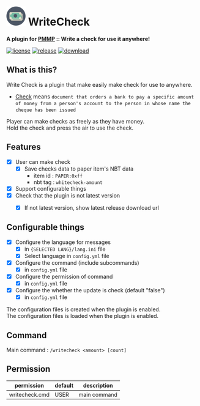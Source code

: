# <img src="./assets/icon/index.svg" height="50" width="50"> WriteCheck  
__A plugin for [PMMP](https://pmmp.io) :: Write a check for use it anywhere!__  
  
[![license](https://img.shields.io/github/license/PresentKim/WriteCheck-PMMP.svg?label=License)](LICENSE)
[![release](https://img.shields.io/github/release/PresentKim/WriteCheck-PMMP.svg?label=Release)](https://github.com/PresentKim/WriteCheck-PMMP/releases/latest)
[![download](https://img.shields.io/github/downloads/PresentKim/WriteCheck-PMMP/total.svg?label=Download)](https://github.com/PresentKim/WriteCheck-PMMP/releases/latest)
  
## What is this?   
Write Check is a plugin that make easily make check for use to anywhere.  
- [Check](https://en.wikipedia.org/wiki/Cheque) means `document that orders a bank to pay a specific amount of money from a person's account to the person in whose name the cheque has been issued`  
  
Player can make checks as freely as they have money.  
Hold the check and press the air to use the check.  
  
  
## Features  
- [x] User can make check  
  - [x] Save checks data to paper item's NBT data   
    - item id : `PAPER:0xff`  
    - nbt tag : `whitecheck-amount`  
- [x] Support configurable things  
- [x] Check that the plugin is not latest version  
  - [x] If not latest version, show latest release download url  
  
  
## Configurable things  
- [x] Configure the language for messages  
  - [x] in `{SELECTED LANG}/lang.ini` file  
  - [x] Select language in `config.yml` file  
- [x] Configure the command (include subcommands)  
  - [x] in `config.yml` file  
- [x] Configure the permission of command  
  - [x] in `config.yml` file  
- [x] Configure the whether the update is check (default "false")
  - [x] in `config.yml` file  
  
The configuration files is created when the plugin is enabled.  
The configuration files is loaded  when the plugin is enabled.  
  
  
## Command  
Main command : `/writecheck <amount> [count]`  
  
  
## Permission  
| permission            | default | description       |  
| --------------------- | ------- | ----------------- |  
| writecheck.cmd        | USER    | main command      |  